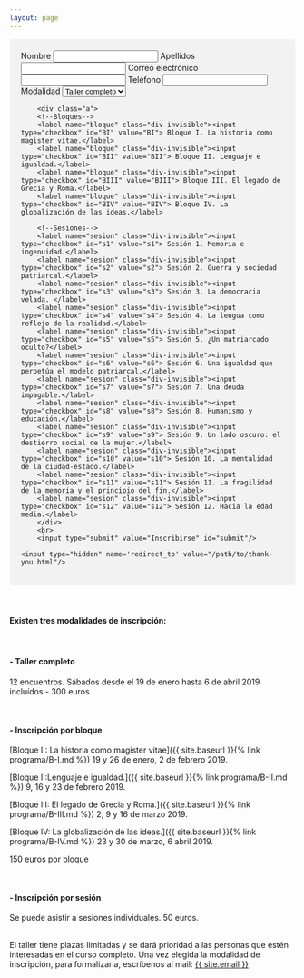 ```yaml
---
layout: page
---
```


<div style="border-radius: 5px;background-color: #f2f2f2;padding: 20px;">
<form accept-charset="UTF-8" action="https://usebasin.com/f/fe1490925bf6" method="post">
  <!-- the redirect_to is optional, the form will redirect to the referrer on submission -->
        <label for="nombre">Nombre</label>
        <input type="text" id="nombre" name="nombre" required/>
        <label for="apellidos">Apellidos</label>
        <input type="text" id="apellidos" name="apellidos" required/>
        <label for="email">Correo electrónico</label>
        <input type="email" id="email"  name="email" required/>
        <label for="telefono">Teléfono</label>
        <input type="telephone" id="telefono" name="telefono"/>
        <label for="opcion">Modalidad</label>
        <select name="opcion" onchange="updateCheckBox(this)">
        <option value="todo" selected>Taller completo</option>
        <option value="bloques">Por bloques</option>
        <option value="sesiones">Por sesiones</option>
        </select>

        <div class="a">
        <!--Bloques-->
        <label name="bloque" class="div-invisible"><input type="checkbox" id="BI" value="BI"> Bloque I. La historia como magister vitae.</label>
        <label name="bloque" class="div-invisible"><input type="checkbox" id="BII" value="BII"> Bloque II. Lenguaje e igualdad.</label>
        <label name="bloque" class="div-invisible"><input type="checkbox" id="BIII" value="BIII"> Bloque III. El legado de Grecia y Roma.</label>
        <label name="bloque" class="div-invisible"><input type="checkbox" id="BIV" value="BIV"> Bloque IV. La globalización de las ideas.</label>

        <!--Sesiones-->
        <label name="sesion" class="div-invisible"><input type="checkbox" id="s1" value="s1"> Sesión 1. Memoria e ingenuidad.</label>
        <label name="sesion" class="div-invisible"><input type="checkbox" id="s2" value="s2"> Sesión 2. Guerra y sociedad patriarcal.</label>
        <label name="sesion" class="div-invisible"><input type="checkbox" id="s3" value="s3"> Sesión 3. La democracia velada. </label>
        <label name="sesion" class="div-invisible"><input type="checkbox" id="s4" value="s4"> Sesión 4. La lengua como reflejo de la realidad.</label>
        <label name="sesion" class="div-invisible"><input type="checkbox" id="s5" value="s5"> Sesión 5. ¿Un matriarcado oculto?</label>
        <label name="sesion" class="div-invisible"><input type="checkbox" id="s6" value="s6"> Sesión 6. Una igualdad que perpetúa el modelo patriarcal.</label>
        <label name="sesion" class="div-invisible"><input type="checkbox" id="s7" value="s7"> Sesión 7. Una deuda impagable.</label>
        <label name="sesion" class="div-invisible"><input type="checkbox" id="s8" value="s8"> Sesión 8. Humanismo y educación.</label>
        <label name="sesion" class="div-invisible"><input type="checkbox" id="s9" value="s9"> Sesión 9. Un lado oscuro: el destierro social de la mujer.</label>
        <label name="sesion" class="div-invisible"><input type="checkbox" id="s10" value="s10"> Sesión 10. La mentalidad de la ciudad-estado.</label>
        <label name="sesion" class="div-invisible"><input type="checkbox" id="s11" value="s11"> Sesión 11. La fragilidad de la memoria y el principio del fin.</label>
        <label name="sesion" class="div-invisible"><input type="checkbox" id="s12" value="s12"> Sesión 12. Hacia la edad media.</label>
        </div>
        <br>
        <input type="submit" value="Inscribirse" id="submit"/>

   <!-- the redirect_to is optional, the form will redirect to the referrer on submission -->

    <input type="hidden" name='redirect_to' value="/path/to/thank-you.html"/>

</form></div>
<br>
<br>
<h4>Existen tres modalidades de inscripción:</h4>

<br>
<h4>- Taller completo</h4>

12 encuentros. Sábados desde el 19 de enero hasta 6 de abril 2019 incluídos - 300 euros

<br>
<h4>- Inscripción por bloque</h4>

[Bloque I : La historia como magister vitae]({{ site.baseurl }}{% link programa/B-I.md %}) 19 y 26 de enero, 2 de febrero 2019.

[Bloque II:Lenguaje e igualdad.]({{ site.baseurl }}{% link programa/B-II.md %}) 9, 16 y 23 de febrero  2019.

[Bloque III: El legado de Grecia y Roma.]({{ site.baseurl }}{% link programa/B-III.md %}) 2, 9 y 16 de marzo 2019.

[Bloque IV: La globalización de las ideas.]({{ site.baseurl }}{% link programa/B-IV.md %}) 23 y 30 de marzo, 6 abril 2019.

150 euros por bloque

<br>
<h4>- Inscripción por sesión</h4>

Se puede asistir a sesiones individuales.
50 euros.

<br>
El taller tiene plazas limitadas y se dará prioridad a las personas que estén interesadas en el curso completo. Una vez elegida la modalidad de inscripción, para formalizarla, escríbenos al mail: <a class="u-email" href="mailto:{{ site.email }}">{{ site.email }}</a>
